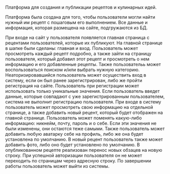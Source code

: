 Платформа для создания и публикации рецептов и кулинарных идей.

Платформа была создана для того, чтобы пользователи могли найти нужный им рецепт с пошаговым его выполнением.
Все данные и информация, которая размещена на сайте, подгружаются из БД.

При входе на сайт у пользователя появляется главная страница с рецентами пользователей, которые их публикуют.
На главной странице в шапке были сделаны: главная и вход.
Пользователь может просмотреть каждый рецепт подробно, а также зайти на страницу пользователя, который добавил этот рецепт и просмотреть о нем информацию и его добавленные рецепты.
Также пользовательь может воспользоваться поиском и/или выбрать нужную категорию.
Неаторизировавшийся пользователь может осуществить вход в систему, если он был ранее зарегистрирован, либо же пройти регистрация на сайте.
Пользователь при регистрации может использовать только уникальные значения. Если пользователь введет данные, которые совпадают с уже зарегистрированным пользователем, система не выполнит регистрацию пользователя.
При входе в систему пользователь может просмотреть свою информацию на отдельной странице, а также добавить новый рецент, который будет отображен на главной странице.
Пользователь может поменять какую-либо информацию: никнейм, почту, пароль и о себе. Если эти значения не были изменены, они остаются теже самыми.
Также пользователь может добавить любую аватарку себе на профиль, либо же она будет установлена по умолчанию.
В новый рецент пользователь также может добавить фото, либо оно будет установлено по умолчанию. 
В опубликованном рецепте реализован перенос новых обзацев на новую строку.
При успешной авторизации пользователя он не может переходить по страницам через адресную строку.
По завершении работы пользователь может выйти из системы.

